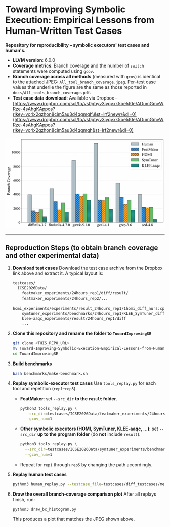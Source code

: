 # Toward Improving Symbolic Execution: Empirical Lessons from Human‑Written Test Cases

**Repository for reproducibility – symbolic executors' test cases and human's.**

* **LLVM version**: 6.0.0
* **Coverage metrics**: Branch coverage and the number of `switch` statements were computed using `gcov`.
* **Branch coverage across all methods** (measured with `gcov`) is identical to the attached JPEG: `All_tool_branch_coverage.jpeg`. Per–test case values that underlie the figure are the same as those reported in `docs/All_tools_branch_coverage.pdf`.
* **Test case data download**: Available via Dropbox – [https://www.dropbox.com/scl/fo/vs0gbyv3iyqvxk5be5t0e/ADumGmvWRze-4sAhgKAppos?rlkey=vc4x2qzhon8cim5au3d4qqmqh\&st=lrf2newr\&dl=0](https://www.dropbox.com/scl/fo/vs0gbyv3iyqvxk5be5t0e/ADumGmvWRze-4sAhgKAppos?rlkey=vc4x2qzhon8cim5au3d4qqmqh&st=lrf2newr&dl=0)

![Branch coverage across all methods](All_tool_branch_coverage.jpeg)

---

## Reproduction Steps (to obtain branch coverage and other experimental data)

1. **Download test cases**
   Download the test case archive from the Dropbox link above and extract it. A typical layout is:

   ```text
   testcases/
     ICSE2026Data/
       featmaker_experiments/24hours_rep1/diff/result/
       featmaker_experiments/24hours_rep2/...
       homi_experiments/experiments/result_24hours_rep1/1homi_diff_nurs:cpicnt_tc_dir/
       symtuner_experiments/benchmarks/24hours_rep1/KLEE_SymTuner_diff
       klee-aaqc_experiments/result/24hours_rep1/diff
       ...
   ```

2. **Clone this repository and rename the folder to `TowardImprovingSE`**

   ```bash
   git clone <THIS_REPO_URL>
   mv Toward-Improving-Symbolic-Execution-Empirical-Lessons-from-Human-Written-Test-Cases TowardImprovingSE
   cd TowardImprovingSE
   ```

3. **Build benchmarks**

   ```bash
   bash benchmarks/make-benchmark.sh
   ```

4. **Replay symbolic‑executor test cases**
   Use `tools_replay.py` for each tool and repetition (`rep1`–`rep5`).

   * **FeatMaker**: set `--src_dir` **to the `result` folder**.

     ```bash
     python3 tools_replay.py \
       --src_dir=testcases/ICSE2026Data/featmaker_experiments/24hours_rep1/diff/result \
       --gcov_num=1
     ```
   * **Other symbolic executors (HOMI, SymTuner, KLEE‑aaqc, …)**: set `--src_dir` **up to the program folder** (do **not** include `result`).

     ```bash
     python3 tools_replay.py \
       --src_dir=testcases/ICSE2026Data/symtuner_experiments/benchmarks/24hours_rep1/KLEE_SymTuner_diff \
       --gcov_num=1
     ```
   * Repeat for `rep1` through `rep5` by changing the path accordingly.

5. **Replay human test cases**

   ```bash
   python3 human_replay.py --testcase_file=testcases/diff_testcases/merged_testcases.txt --gcov_num=2
   ```

6. **Draw the overall branch‑coverage comparison plot**
   After all replays finish, run:

   ```bash
   python3 draw_bc_histogram.py
   ```

   This produces a plot that matches the JPEG shown above.
